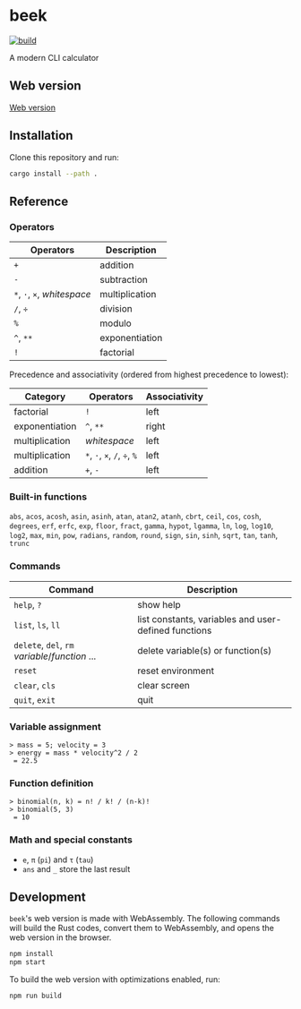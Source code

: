 # beek

[![build](https://github.com/mosmeh/beek/workflows/build/badge.svg)](https://github.com/mosmeh/beek/actions)

A modern CLI calculator

## Web version

[Web version](https://mosmeh.github.io/beek/)

## Installation

Clone this repository and run:

```sh
cargo install --path .
```

## Reference

### Operators

| Operators                   | Description    |
|-----------------------------|----------------|
| `+`                         | addition       |
| `-`                         | subtraction    |
| `*`, `·`, `×`, *whitespace* | multiplication |
| `/`, `÷`                    | division       |
| `%`                         | modulo         |
| `^`, `**`                   | exponentiation |
| `!`                         | factorial      |

Precedence and associativity (ordered from highest precedence to lowest):

| Category       | Operators                    | Associativity |
|----------------|------------------------------|---------------|
| factorial      | `!`                          | left          |
| exponentiation | `^`, `**`                    | right         |
| multiplication | *whitespace*                 | left          |
| multiplication | `*`, `·`, `×`, `/`, `÷`, `%` | left          |
| addition       | `+`, `-`                     | left          |

### Built-in functions

`abs`, `acos`, `acosh`, `asin`, `asinh`, `atan`, `atan2`, `atanh`, `cbrt`, `ceil`, `cos`, `cosh`, `degrees`, `erf`, `erfc`, `exp`, `floor`, `fract`, `gamma`, `hypot`, `lgamma`, `ln`, `log`, `log10`, `log2`, `max`, `min`, `pow`, `radians`, `random`, `round`, `sign`, `sin`, `sinh`, `sqrt`, `tan`, `tanh`, `trunc`

### Commands

| Command                                         | Description                                          |
|-------------------------------------------------|------------------------------------------------------|
| `help`, `?`                                     | show help                                            |
| `list`, `ls`, `ll`                              | list constants, variables and user-defined functions |
| `delete`, `del`, `rm` *variable*/*function* ... | delete variable(s) or function(s)                    |
| `reset`                                         | reset environment                                    |
| `clear`, `cls`                                  | clear screen                                         |
| `quit`, `exit`                                  | quit                                                 |

### Variable assignment

```
> mass = 5; velocity = 3
> energy = mass * velocity^2 / 2
 = 22.5
```

### Function definition

```
> binomial(n, k) = n! / k! / (n-k)!
> binomial(5, 3)
 = 10
```

### Math and special constants

- `e`, `π` (`pi`) and `τ` (`tau`)
- `ans` and `_` store the last result

## Development

`beek`'s web version is made with WebAssembly. The following commands will build the Rust codes, convert them to WebAssembly, and opens the web version in the browser.

```sh
npm install
npm start
```

To build the web version with optimizations enabled, run:

```sh
npm run build
```
